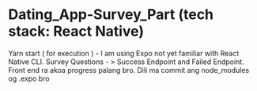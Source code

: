 # Dating_App-Survey_Part (tech stack: React Native)
Yarn start ( for execution ) - I am using Expo not yet familiar with React Native CLI. Survey Questions - > Success Endpoint and Failed Endpoint. Front end ra akoa progress palang bro. Dili ma commit ang node_modules og .expo bro
